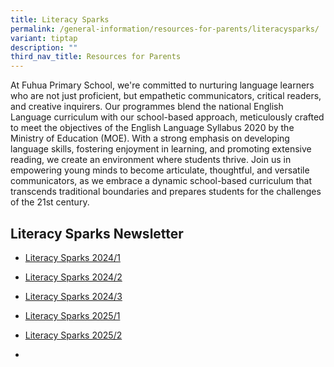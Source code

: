 ```yaml
---
title: Literacy Sparks
permalink: /general-information/resources-for-parents/literacysparks/
variant: tiptap
description: ""
third_nav_title: Resources for Parents
---
```

<p>At Fuhua Primary School, we're committed to nurturing language learners
who are not just proficient, but empathetic communicators, critical readers,
and creative inquirers. Our programmes blend the national English Language
curriculum with our school-based approach, meticulously crafted to meet
the objectives of the English Language Syllabus 2020 by the Ministry of
Education (MOE). With a strong emphasis on developing language skills,
fostering enjoyment in learning, and promoting extensive reading, we create
an environment where students thrive. Join us in empowering young minds
to become articulate, thoughtful, and versatile communicators, as we embrace
a dynamic school-based curriculum that transcends traditional boundaries
and prepares students for the challenges of the 21st century.</p>
<p></p>
<h2>Literacy Sparks Newsletter</h2>
<ul data-tight="true" class="tight">
<li>
<p><a href="/files/Resource for Parents/Literacy_Sparks_latest.pdf" rel="noopener noreferrer nofollow" target="_blank">Literacy Sparks 2024/1</a>
</p>
</li>
<li>
<p><a href="https://drive.google.com/file/d/1wAj4KWI1x0bAGYE5vk6oX0QLDfCy091R/view?usp=sharing" rel="noopener noreferrer nofollow" target="_blank">Literacy Sparks 2024/2</a>
</p>
</li>
<li>
<p><a href="/files/Resource for Parents/2024ELTerm_3_4_LiterarySparks.pdf" rel="noopener nofollow" target="_blank">Literacy Sparks 2024/3</a>
</p>
</li>
<li>
<p><a href="/files/P1_Literacy_Sparks_20251.pdf" rel="noopener nofollow" target="_blank">Literacy Sparks 2025/1</a>
</p>
</li>
<li>
<p><a href="https://go.gov.sg/literacysparks20252" rel="noopener nofollow" target="_blank">Literacy Sparks 2025/2</a>
</p>
</li>
<li>
<p></p>
</li>
</ul>
<h2></h2>
<p></p>